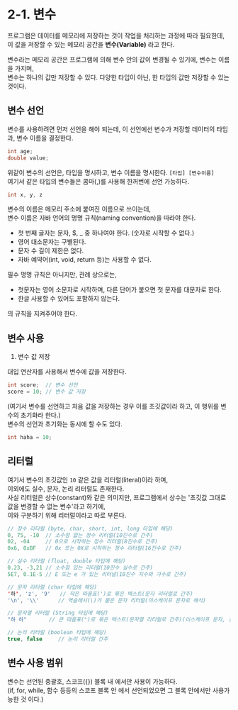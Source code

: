 # 2-1. 변수

프로그램은 데이터를 메모리에 저장하는 것이 작업을 처리하는 과정에 따라 필요한데,  
이 값을 저장할 수 있는 메모리 공간을 **변수(Variable)** 라고 한다.

변수라는 메모리 공간은 프로그램에 의해 변수 안의 값이 변경될 수 있기에, 변수는 이름을 가지며,  
변수는 하나의 값만 저장할 수 있다. 다양한 타입이 아닌, 한 타입의 값만 저장할 수 있는 것이다.  

## 변수 선언

변수를 사용하려면 먼저 선언을 해야 되는데, 이 선언에선 변수가 저장할 데이터의 타입과, 변수 이름을 결정한다.  
```java
int age;
double value;
```
위같이 변수의 선언은, 타입을 명시하고, 변수 이름을 명시한다. ```[타입] [변수이름]```  
여기서 같은 타입의 변수들은 콤마(,)를 사용해 한꺼번에 선언 가능하다.

```java
int x, y, z
```

변수의 이름은 메모리 주소에 붙여진 이름으로 쓰이는데,  
변수 이름은 자바 언어의 명명 규칙(naming convention)을 따라야 한다.  

- 첫 번째 글자는 문자, $, _ 중 하나여야 한다. (숫자로 시작할 수 없다.)
- 영어 대소문자는 구별된다.
- 문자 수 길이 제한은 없다.
- 자바 예약어(int, void, return 등)는 사용할 수 없다.

필수 명명 규칙은 아니지만, 관례 상으로는, 

- 첫문자는 영어 소문자로 시작하며, 다른 단어가 붙으면 첫 문자를 대문자로 한다.
- 한글 사용할 수 있어도 포함하지 않는다.

의 규칙을 지켜주어야 한다.

## 변수 사용

1. 변수 값 저장

대입 연산자를 사용해서 변수에 값을 저장한다.
```java
int score;  // 변수 선언
score = 10; // 변수 값 저장
```
(여기서 변수를 선언하고 처음 값을 저장하는 경우 이를 초깃값이라 하고, 이 행위를 변수의 초기화라 한다.)  
변수의 선언과 초기화는 동시에 할 수도 있다.

```java
int haha = 10;
```

## 리터럴

여기서 변수의 초깃값인 ```10``` 같은 값을 리터럴(literal)이라 하며,  
이외에도 실수, 문자, 논리 리터럴도 존재한다.  
사실 리터럴은 상수(constant)와 같은 의미지만, 프로그램에서 상수는 '초깃값 그대로 값을 변경할 수 없는 변수'라고 하기에,  
이와 구분하기 위해 리터럴이라고 따로 부른다.

```java
// 정수 리터럴 (byte, char, short, int, long 타입에 해당)
0, 75, -10  // 소수점 없는 정수 리터럴(10진수로 간주)
02, -04     // 0으로 시작하는 정수 리터럴(8진수로 간주)
0x6, 0xBF   // 0x 또는 0X로 시작하는 정수 리터럴(16진수로 간주)

// 실수 리터럴 (float, double 타입에 해당)
0.23, -3,21 // 소수점 있는 리터럴(10진수 실수로 간주)
5E7, 0.1E-5 // E 또는 e 가 있는 리터널(10진수 지수와 가수로 간주)

// 문자 리터럴 (char 타입에 해당)
'하', 'z', '9'   // 작은 따옴표(')로 묶은 텍스트(문자 리터럴로 간주)
'\n', '\\'      // 역슬래시(\)가 붙은 문자 리터럴(이스케이프 문자로 해석)

// 문자열 리터럴 (String 타입에 해당)
"하 하"       // 큰 따옴표(")로 묶은 텍스트(문자열 리터럴로 간주)(이스케이프 문자, 공백 사용 가능)

// 논리 리터럴 (boolean 타입에 해당)
true, false     // 논리 리터럴 간주
```

## 변수 사용 범위

변수는 선언된 중괄호, 스코프({}) 블록 내 에서만 사용이 가능하다.  
(if, for, while, 함수 등등의 스코프 블록 안 에서 선언되었으면 그 블록 안에서만 사용가능한 것 이다.)
